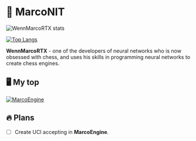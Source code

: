 # 📃 MarcoNIT

![WennMarcoRTX stats](https://github-readme-stats.vercel.app/api?username=WennMarcoRTX&show_icons=true&theme=radical)

[![Top Langs](https://github-readme-stats.vercel.app/api/top-langs/?username=WEnnMarcoRTX&layout=compact&theme=radical)](https://github.com/anuraghazra/github-readme-stats)

**WennMarcoRTX** - one of the developers of neural networks who is now obsessed with chess, and uses his skills in programming neural networks to create chess engines.

## 🖥️ My top
[![MarcoEngine](https://github-readme-stats.vercel.app/api/pin/?username=WennMarcoRTX&repo=MarcoEngine&theme=radical)](https://github.com/WennMarcoRTX/MarcoEngine)

## 🔥 Plans
- [ ] Create UCI accepting in __MarcoEngine__.
